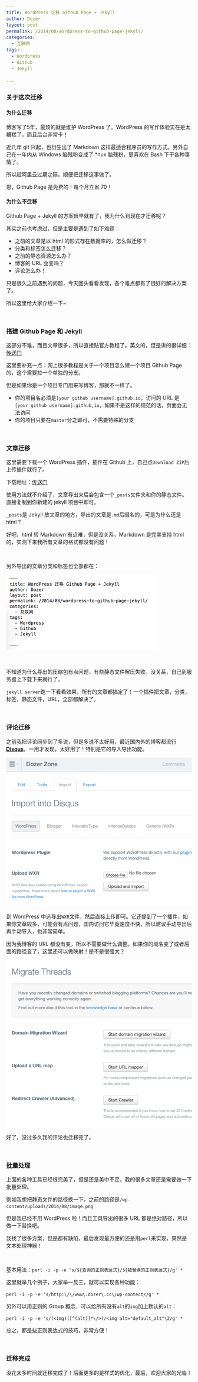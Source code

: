 ```yaml
---
title: WordPress 迁移 Github Page + Jekyll
author: Dozer
layout: post
permalink: /2014/08/wordpress-to-github-page-jekyll/
categories:
  - 互联网
tags:
  - Wordpress
  - Github
  - Jekyll

---
```


### 关于这次迁移

#### 为什么迁移


博客写了5年，最烦的就是维护 WordPress 了。WordPress 的写作体验实在是太糟糕了，而且后台非常卡！

近几年 git 兴起，也衍生出了 Markdown 这样最适合程序员的写作方式。另外自己在一年内从 Windows 脑残粉变成了 *nux 脑残粉，更喜欢在 Bash 下干各种事情了。

所以趁阿里云过期之际，顺便把迁移这事做了。

恩，Github Page 是免费的！每个月立省 70！


#### 为什么不迁移

Github Page + Jekyll 的方案很早就有了，我为什么到现在才迁移呢？

其实之前也考虑过，但是主要是遇到了如下难题：

* 之前的文章是以 html 的形式存在数据库的，怎么做迁移？
* 分类和标签怎么迁移？
* 之前的静态资源怎么办？
* 博客的 URL 会变吗？
* 评论怎么办！

只是很久之前遇到的问题，今天回头看看发现，各个难点都有了很好的解决方案了。

所以这里给大家介绍一下~

<!--more-->

&nbsp;

### 搭建 Github Page 和 Jekyll

这部分不难，而且文章很多，所以直接贴官方教程了。英文的，但是讲的很详细：[传送门](http://jekyllrb.com/docs/home/)

这里要补充一点：网上很多教程是关于一个项目怎么建一个项目 Github Page 的，这个需要拉一个单独的分支。

但是如果你是一个项目专门用来写博客，那就不一样了。

* 你的项目名必须是`[your github username].github.io`，访问的 URL 是 `[your github username].github,io`，如果不是这样的规范的话，页面会无法访问
* 你的项目只要在`master`分之即可，不需要特殊的分支

&nbsp;

### 文章迁移

这里需要下载一个 WordPress 插件，插件在 Github 上，自己点`Download ZIP`后上传插件就行了。

下载地址：[传送门](https://github.com/benbalter/wordpress-to-jekyll-exporter)

使用方法就不介绍了，文章导出来后会包含一个`_posts`文件夹和你的静态文件。直接复制到你新建的 jekyll 项目中即可。

`_posts`是 Jekyll 放文章的地方，导出的文章是`.md`后缀名的，可是为什么还是 html？

好吧，html 转 Markdown 有点难，但是没关系，Markdown 是完美支持 html 的，实测下来我所有文章的格式都没有问题！

&nbsp;

另外导出的文章分类和标签也全部都在：

![w2j-article](/uploads/2014/08/w2j-article.png)

&nbsp;

不知道为什么导出的压缩包有点问题，有些静态文件解压失败。没关系，自己到服务器上下载下来就行了。

`jekyll server`跑一下看看效果，所有的文章都搞定了！一个插件把文章，分类，标签，静态文件，URL，全部都解决了。

&nbsp;

### 评论迁移

之前我把评论同步到了多说，但是多说不太好用，最近国内外的博客都流行[**Disqus**](https://disqus.com/)，一用才发现，太好用了！特别是它的导入导出功能。

![disqus](/uploads/2014/08/disqus.png)

到 WordPress 中选导出`WXR`文件，然后直接上传即可。它还提到了一个插件，如果你文章较多，可能会有点问题，国内访问它毕竟速度不快，所以建议手动导出后再手动导入，也非常简单。

因为我博客的 URL 都没有变，所以不需要做什么调整。如果你的域名变了或者后面的路径变了，这里还可以做映射！是不是很强大？

![disqus-migrate](/uploads/2014/08/disqus-migrate.png)

好了，没过多久我的评论也迁移完了。

&nbsp;

### 批量处理

上面的各种工具已经很完美了，但是还是美中不足，我的很多文章还是需要做一下批量处理。

例如我想把静态文件的路径换一下，之前的路径是`/wp-content/uploads/2014/08/image.png`

但是我已经不用 WordPress 啦！而且工具导出的很多 URL 都是绝对路径，所以做一下替换吧。

我找了很多方案，但是都有缺陷，最后发现最方便的还是用`perl`来实现，果然是文本处理神器！

&nbsp;

基本用法：`perl -i -p -e 's/${查询的正则表达式}/${被替换的正则表达式}/g' *`

这里就举几个例子，大家举一反三，就可以实现各种功能：

`perl -i -p -e 's/http:\/\/www\.dozer\.cc\/wp-contect//g' *`

另外可以用正则的 Group 概念，可以给所有没有`alt`的`img`加上默认的`alt`：

`perl -i -p -e 's/(<img)([^(alt)]*\/>)/<img alt="default_alt"\2/g' *`

总之，都是些正则表达式的技巧，非常方便！

&nbsp;

### 迁移完成

没花太多时间就迁移完成了！后面更多的是样式的优化，最后，欢迎大家的光临！
